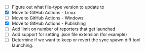* [ ] Figure out what file-type version to update to
* [x] Move to GitHub Actions - Linux
* [ ] Move to GitHub Actions - Windows
* [x] Move to GitHub Actions - Publishing
* [ ] Add limit on number of reporters that get launched
* [ ] Add support for setting .json file extension (for example)
* [ ] Determine if we want to keep or revert the sync spawn diff tool launching.
